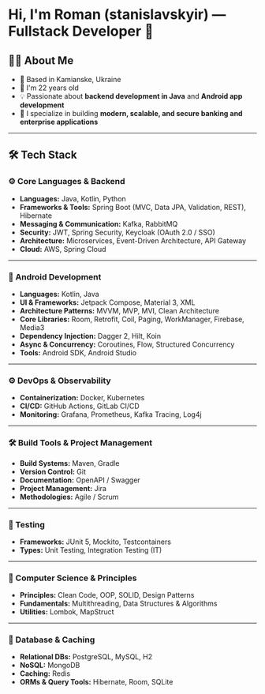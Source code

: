 # Hi, I'm Roman (stanislavskyir) — Fullstack Developer 👋

## 🧑‍💻 About Me

- 📍 Based in Kamianske, Ukraine  
- 🎂 I'm 22 years old  
- 💡 Passionate about **backend development in Java** and **Android app development**  
- 🏦 I specialize in building **modern, scalable, and secure banking and enterprise applications**

---

## 🛠️ Tech Stack

### ⚙️ Core Languages & Backend

- **Languages:** Java, Kotlin, Python  
- **Frameworks & Tools:** Spring Boot (MVC, Data JPA, Validation, REST), Hibernate  
- **Messaging & Communication:** Kafka, RabbitMQ  
- **Security:** JWT, Spring Security, Keycloak (OAuth 2.0 / SSO)  
- **Architecture:** Microservices, Event-Driven Architecture, API Gateway  
- **Cloud:** AWS, Spring Cloud  

---

### 📱 Android Development

- **Languages:** Kotlin, Java  
- **UI & Frameworks:** Jetpack Compose, Material 3, XML  
- **Architecture Patterns:** MVVM, MVP, MVI, Clean Architecture  
- **Core Libraries:** Room, Retrofit, Coil, Paging, WorkManager, Firebase, Media3  
- **Dependency Injection:** Dagger 2, Hilt, Koin  
- **Async & Concurrency:** Coroutines, Flow, Structured Concurrency  
- **Tools:** Android SDK, Android Studio  

---

### ⚙️ DevOps & Observability

- **Containerization:** Docker, Kubernetes  
- **CI/CD:** GitHub Actions, GitLab CI/CD  
- **Monitoring:** Grafana, Prometheus, Kafka Tracing, Log4j  

---

### 🛠️ Build Tools & Project Management

- **Build Systems:** Maven, Gradle  
- **Version Control:** Git  
- **Documentation:** OpenAPI / Swagger  
- **Project Management:** Jira  
- **Methodologies:** Agile / Scrum  

---

### 🧪 Testing

- **Frameworks:** JUnit 5, Mockito, Testcontainers  
- **Types:** Unit Testing, Integration Testing (IT)  

---

### 🧠 Computer Science & Principles

- **Principles:** Clean Code, OOP, SOLID, Design Patterns  
- **Fundamentals:** Multithreading, Data Structures & Algorithms  
- **Utilities:** Lombok, MapStruct  

---

### 💾 Database & Caching

- **Relational DBs:** PostgreSQL, MySQL, H2  
- **NoSQL:** MongoDB  
- **Caching:** Redis  
- **ORMs & Query Tools:** Hibernate, Room, SQLite  
